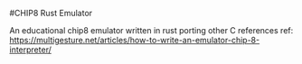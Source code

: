 #CHIP8 Rust Emulator

An educational chip8 emulator written in rust porting other C references
ref: https://multigesture.net/articles/how-to-write-an-emulator-chip-8-interpreter/